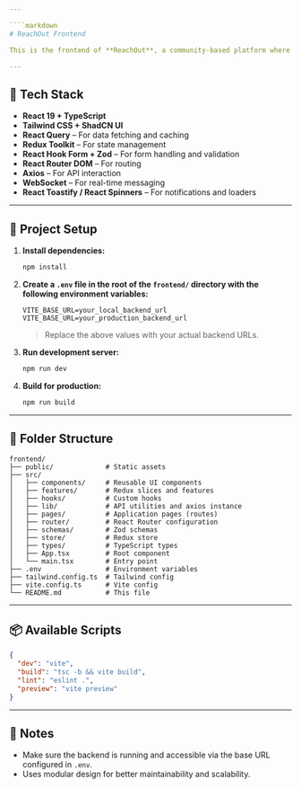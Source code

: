 ```yaml
---

````markdown
# ReachOut Frontend

This is the frontend of **ReachOut**, a community-based platform where users can request or offer help. Built with **React**, **TypeScript**, **Tailwind CSS**, and **ShadCN UI**, the application emphasizes clean design, responsiveness, and smooth user experience.

---
```


## 🚀 Tech Stack

- **React 19 + TypeScript**
- **Tailwind CSS + ShadCN UI**
- **React Query** – For data fetching and caching
- **Redux Toolkit** – For state management
- **React Hook Form + Zod** – For form handling and validation
- **React Router DOM** – For routing
- **Axios** – For API interaction
- **WebSocket** – For real-time messaging
- **React Toastify / React Spinners** – For notifications and loaders

---

## 🔧 Project Setup

1. **Install dependencies:**

   ```bash
   npm install
   ```

2. **Create a `.env` file in the root of the `frontend/` directory with the following environment variables:**

   ```env
   VITE_BASE_URL=your_local_backend_url
   VITE_BASE_URL=your_production_backend_url
   ```

   > Replace the above values with your actual backend URLs.

3. **Run development server:**

   ```bash
   npm run dev
   ```

4. **Build for production:**

   ```bash
   npm run build
   ```

---

## 📁 Folder Structure

```
frontend/
├── public/             # Static assets
├── src/
│   ├── components/     # Reusable UI components
│   ├── features/       # Redux slices and features
│   ├── hooks/          # Custom hooks
│   ├── lib/            # API utilities and axios instance
│   ├── pages/          # Application pages (routes)
│   ├── router/         # React Router configuration
│   ├── schemas/        # Zod schemas
│   ├── store/          # Redux store
│   ├── types/          # TypeScript types
│   ├── App.tsx         # Root component
│   └── main.tsx        # Entry point
├── .env                # Environment variables
├── tailwind.config.ts  # Tailwind config
├── vite.config.ts      # Vite config
└── README.md           # This file
```

---

## 📦 Available Scripts

```json
{
  "dev": "vite",
  "build": "tsc -b && vite build",
  "lint": "eslint .",
  "preview": "vite preview"
}
```

---

## 📄 Notes

- Make sure the backend is running and accessible via the base URL configured in `.env`.
- Uses modular design for better maintainability and scalability.
